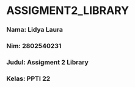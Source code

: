 # ASSIGMENT2_LIBRARY
 
### Nama: Lidya Laura
### Nim: 2802540231
### Judul: Assigment 2 Library
### Kelas: PPTI 22

